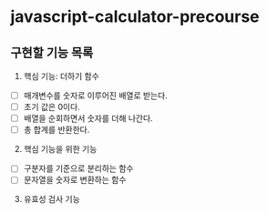# javascript-calculator-precourse

## 구현할 기능 목록

1. 핵심 기능: 더하기 함수

- [ ] 매개변수를 숫자로 이루어진 배열로 받는다.
- [ ] 초기 값은 0이다.
- [ ] 배열을 순회하면서 숫자를 더해 나간다.
- [ ] 총 합계를 반환한다.

2. 핵심 기능을 위한 기능

- [ ] 구분자를 기준으로 분리하는 함수
- [ ] 문자열을 숫자로 변환하는 함수

3. 유효성 검사 기능
